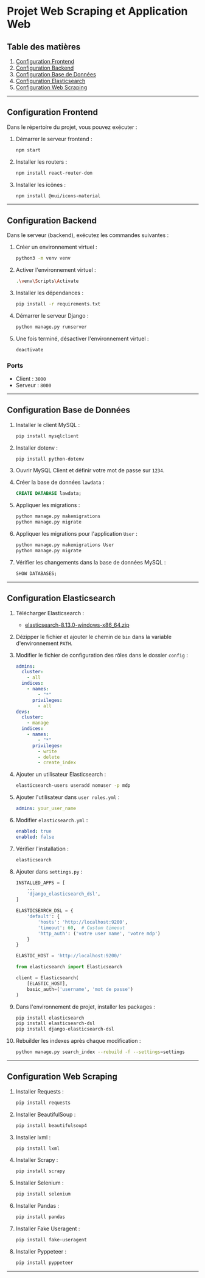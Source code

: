 # Projet Web Scraping et Application Web

## Table des matières
1. [Configuration Frontend](#configuration-frontend)
2. [Configuration Backend](#configuration-backend)
3. [Configuration Base de Données](#configuration-base-de-données)
4. [Configuration Elasticsearch](#configuration-elasticsearch)
5. [Configuration Web Scraping](#configuration-web-scraping)

---

## Configuration Frontend

Dans le répertoire du projet, vous pouvez exécuter :

1. Démarrer le serveur frontend :
    ```sh
    npm start
    ```

2. Installer les routers :
    ```sh
    npm install react-router-dom
    ```

3. Installer les icônes :
    ```sh
    npm install @mui/icons-material
    ```

---

## Configuration Backend

Dans le serveur (backend), exécutez les commandes suivantes :

1. Créer un environnement virtuel :
    ```sh
    python3 -m venv venv
    ```

2. Activer l'environnement virtuel :
    ```sh
    .\venv\Scripts\Activate
    ```

3. Installer les dépendances :
    ```sh
    pip install -r requirements.txt
    ```

4. Démarrer le serveur Django :
    ```sh
    python manage.py runserver
    ```

5. Une fois terminé, désactiver l'environnement virtuel :
    ```sh
    deactivate
    ```

### Ports

- Client : `3000`
- Serveur : `8000`

---

## Configuration Base de Données

1. Installer le client MySQL :
    ```sh
    pip install mysqlclient
    ```

2. Installer dotenv :
    ```sh
    pip install python-dotenv
    ```

3. Ouvrir MySQL Client et définir votre mot de passe sur `1234`.

4. Créer la base de données `lawdata` :
    ```sql
    CREATE DATABASE lawdata;
    ```

5. Appliquer les migrations :
    ```sh
    python manage.py makemigrations
    python manage.py migrate
    ```

6. Appliquer les migrations pour l'application `User` :
    ```sh
    python manage.py makemigrations User
    python manage.py migrate
    ```

7. Vérifier les changements dans la base de données MySQL :
    ```sql
    SHOW DATABASES;
    ```

---

## Configuration Elasticsearch

1. Télécharger Elasticsearch :
    - [elasticsearch-8.13.0-windows-x86_64.zip](https://www.elastic.co/downloads/elasticsearch)
    
2. Dézipper le fichier et ajouter le chemin de `bin` dans la variable d'environnement `PATH`.

3. Modifier le fichier de configuration des rôles dans le dossier `config` :

    ```yml
    admins:
      cluster:
        - all
      indices:
        - names:
            - "*"
          privileges:
            - all
    devs:
      cluster:
        - manage
      indices:
        - names:
            - "*"
          privileges:
            - write
            - delete
            - create_index
    ```

4. Ajouter un utilisateur Elasticsearch :
    ```sh
    elasticsearch-users useradd nomuser -p mdp
    ```

5. Ajouter l'utilisateur dans `user roles.yml` :
    ```yml
    admins: your_user_name
    ```

6. Modifier `elasticsearch.yml` :
    ```yml
    enabled: true
    enabled: false
    ```

7. Vérifier l'installation :
    ```sh
    elasticsearch
    ```

8. Ajouter dans `settings.py` :

    ```python
    INSTALLED_APPS = [
        ...
        'django_elasticsearch_dsl',
    ]

    ELASTICSEARCH_DSL = {
        'default': {
            'hosts': 'http://localhost:9200',
            'timeout': 60,  # Custom timeout
            'http_auth': ('votre user name', 'votre mdp')
        }
    }

    ELASTIC_HOST = 'http://localhost:9200/'

    from elasticsearch import Elasticsearch

    client = Elasticsearch(
        [ELASTIC_HOST],
        basic_auth=('username', 'mot de passe')
    )
    ```

9. Dans l'environnement de projet, installer les packages :

    ```sh
    pip install elasticsearch
    pip install elasticsearch-dsl
    pip install django-elasticsearch-dsl
    ```

10. Rebuilder les indexes après chaque modification :
    ```sh
    python manage.py search_index --rebuild -f --settings=settings
    ```

---

## Configuration Web Scraping

1. Installer Requests :
    ```sh
    pip install requests
    ```

2. Installer BeautifulSoup :
    ```sh
    pip install beautifulsoup4
    ```

3. Installer lxml :
    ```sh
    pip install lxml
    ```

4. Installer Scrapy :
    ```sh
    pip install scrapy
    ```

5. Installer Selenium :
    ```sh
    pip install selenium
    ```

6. Installer Pandas :
    ```sh
    pip install pandas
    ```

7. Installer Fake Useragent :
    ```sh
    pip install fake-useragent
    ```

8. Installer Pyppeteer :
    ```sh
    pip install pyppeteer
    ```

---


